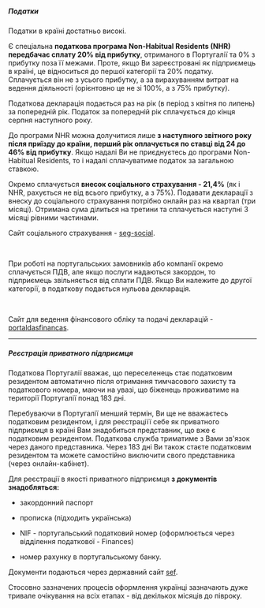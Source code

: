 
##### Податки

Податки в країні достатньо високі.

Є спеціальна **податкова програма Non-Habitual Residents (NHR) передбачає сплату 20% від прибутку**, отриманого в Португалії та 0% з прибутку поза її межами. Проте, якщо Ви зареєстровані як підприємець в країні, це відноситься до першої категорії та 20% податку. Сплачується він не з усього прибутку, а за вирахуванням витрат на ведення діяльності (орієнтовно це не зі 100%, а з 75% прибутку).

Податкова декларація подається раз на рік (в період з квітня по липень) за попередній рік. Податок за попередній рік сплачується до кінця серпня наступного року.

<section type="note">

До програми NHR можна долучитися лише **з наступного звітного року після приїзду до країни, перший рік оплачується по ставці від 24 до 46% від прибутку**. Якщо надалі Ви не приєднуєтесь до програми Non-Habitual Residents, то і надалі сплачуватиме податок за загальною ставкою.
</section>

Окремо сплачується **внесок соціального страхування - 21,4%** (як і NHR, рахується не від всього прибутку, а з 75%). Подавати декларації з внеску до соціального страхування потрібно онлайн раз на квартал (три місяці). Отримана сума ділиться на третини та сплачується наступні 3 місяці рівними частинами.

Сайт соціального страхування - [seg-social](https://www.seg-social.pt/inicio).

</br>

При роботі на португальських замовників або компанії окремо сплачується ПДВ, але якщо послуги надаються закордон, то підприємець звільняється від сплати ПДВ. Якщо Ви належите до другої категорії, в податкову подається нульова декларація.


</br>

Сайт для ведення фінансового обліку та подачі декларацій - [portaldasfinancas](https://www.portaldasfinancas.gov.pt/at/html/index.html).

***

##### Реєстрація приватного підприємця

Податкова Португалії вважає, що переселенець стає податковим резидентом автоматично після отримання тимчасового захисту та податкового номера, маючи на увазі, що біженець проживатиме на території Португалії понад 183 дні.

Перебуваючи в Португалії менший термін, Ви ще не вважаєтесь податковим резидентом, і для реєстраціїї себе як приватного підприємця в країні Вам знадобиться представник, що вже є податковим резидентом. Податкова служба триматиме з Вами зв'язок через даного представника. Через 183 дні Ви також стаєте податковим резидентом та можете самостійно виключити свого представника (через онлайн-кабінет).

Для реєстрації в якості приватного підприємця **з документів знадобляться:**

- закордонний паспорт

- прописка (підходить українська) 

- NIF - португальський податковий номер (оформлюється через відділення податкової - Finances)

- номер рахунку в португальському банку.


Документи подаються через державний сайт [sef](https://offline.sef.pt/foraPT.html).


<section type="warning" title="Зауважте">

Стосовно зазначених процесів оформлення українці зазначають дуже тривале очікування на всіх етапах - від декількох місяців до півроку.

</section>

